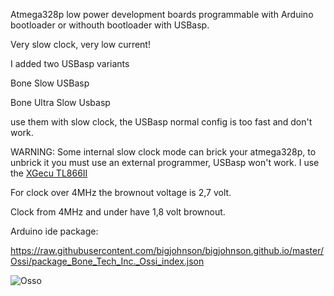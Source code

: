 Atmega328p low power development boards programmable with Arduino bootloader or withouth bootloader with USBasp.

Very slow clock, very low current!

I added two USBasp variants

Bone Slow USBasp

Bone Ultra Slow Usbasp

use them with slow clock, the USBasp normal config is too fast and don't work.

WARNING: Some internal slow clock mode can brick your atmega328p, to unbrick it you must use an external programmer, USBasp won't work. I use the [XGecu TL866II](http://www.xgecu.com/EN/TL866_main.html)

For clock over 4MHz the brownout voltage is 2,7 volt.

Clock from 4MHz and under have 1,8 volt brownout.

Arduino ide package:

https://raw.githubusercontent.com/bigjohnson/bigjohnson.github.io/master/Ossi/package_Bone_Tech_Inc._Ossi_index.json

![Osso](https://raw.githubusercontent.com/bigjohnson/bigjohnson.github.io/master/Ossi/doc/osso.jpg)
